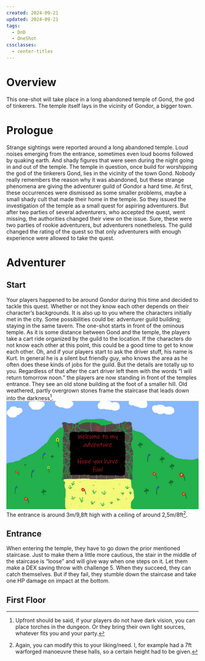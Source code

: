 ```yaml
---
created: 2024-09-21
updated: 2024-09-21
tags:
  - DnD
  - OneShot
cssclasses:
  - center-titles
---
```

# Overview
This one-shot will take place in a long abandoned temple of Gond, the god of tinkerers. The temple itself lays in the vicinity of Gondor, a bigger town.

# Prologue
Strange sightings were reported around a long abandoned temple. Loud noises emerging from the entrance, sometimes even loud booms followed by quaking earth. And shady figures that were seen during the night going in and out of the temple. The temple in question, once build for worshipping the god of the tinkerers Gond, lies in the vicinity of the town Gond.
Nobody really remembers the reason why it was abandoned, but these strange phenomena are giving the adventurer guild of Gondor a hard time. At first, these occurrences were dismissed as some smaller problems, maybe a small shady cult that made their home in the temple. So they issued the investigation of the temple as a small quest for aspiring adventurers.
But after two parties of several adventurers, who accepted the quest, went missing, the authorities changed their view on the issue. Sure, these were two parties of rookie adventurers, but adventurers nonetheless.
The guild changed the rating of the quest so that only adventurers with enough experience were allowed to take the quest.

# Adventurer
## Start
Your players happened to be around Gondor during this time and decided to tackle this quest.
Whether or not they know each other depends on their character’s backgrounds. It is also up to you where the characters initially met in the city. Some possibilities could be: adventurer guild building; staying in the same tavern.
The one-shot starts in front of the ominous temple. As it is some distance between Gond and the temple, the players take a cart ride organized by the guild to the location. If the characters do not know each other at this point, this could be a good time to get to know each other. Oh, and if your players start to ask the driver stuff, his name is Kurt. In general he is a silent but friendly guy, who knows the area as he often does these kinds of jobs for the guild. But the details are totally up to you.
Regardless of that after the cart driver left them with the words “I will return tomorrow noon.” the players are now standing in front of the temples entrance. They see an old stone building at the foot of a smaller hill. Old weathered, partly overgrown stones frame the staircase that leads down into the darkness[^1].
![](Images/Entrance.jpg)
The entrance is around 3m/9,8ft high with a ceiling of around 2,5m/8ft[^2].
## Entrance
When entering the temple, they have to go down the prior mentioned staircase. Just to make them a little more cautious, the stair in the middle of the staircase is “loose” and will give way when one steps on it. Let them make a DEX saving throw with challenge 5. When they succeed, they can catch themselves. But if they fail, they stumble down the staircase and take one HP damage on impact at the bottom.
## First Floor



[^1]: Upfront should be said, if your players do not have dark vision, you can place torches in the dungeon. Or they bring their own light sources, whatever fits you and your party.
[^2]: Again, you can modify this to your liking/need. I, for example had a 7ft warforged manoeuvre these halls, so a certain height had to be given.